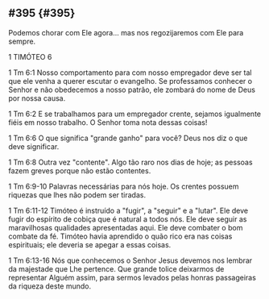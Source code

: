 ## #395 {#395}

Podemos chorar com Ele agora... mas nos regozijaremos com Ele para sempre.

1 TIMÓTEO 6

1 Tm 6:1 Nosso comportamento para com nosso empregador deve ser tal que ele venha a querer escutar o evangelho. Se professamos conhecer o Senhor e não obedecemos a nosso patrão, ele zombará do nome de Deus por nossa causa.

1 Tm 6:2 E se trabalhamos para um empregador crente, sejamos igualmente fiéis em nosso trabalho. O Senhor toma nota dessas coisas!

1 Tm 6:6 O que significa &quot;grande ganho&quot; para você? Deus nos diz o que deve significar.

1 Tm 6:8 Outra vez &quot;contente&quot;. Algo tão raro nos dias de hoje; as pessoas fazem greves porque não estão contentes.

1 Tm 6:9-10 Palavras necessárias para nós hoje. Os crentes possuem riquezas que lhes não podem ser tiradas.

1 Tm 6:11-12 Timóteo é instruído a &quot;fugir&quot;, a &quot;seguir&quot; e a &quot;lutar&quot;. Ele deve fugir do espírito de cobiça que é natural a todos nós. Ele deve seguir as maravilhosas qualidades apresentadas aqui. Ele deve combater o bom combate da fé. Timóteo havia aprendido o quão rico era nas coisas espirituais; ele deveria se apegar a essas coisas.

1 Tm 6:13-16 Nós que conhecemos o Senhor Jesus devemos nos lembrar da majestade que Lhe pertence. Que grande tolice deixarmos de representar Alguém assim, para sermos levados pelas honras passageiras da riqueza deste mundo.